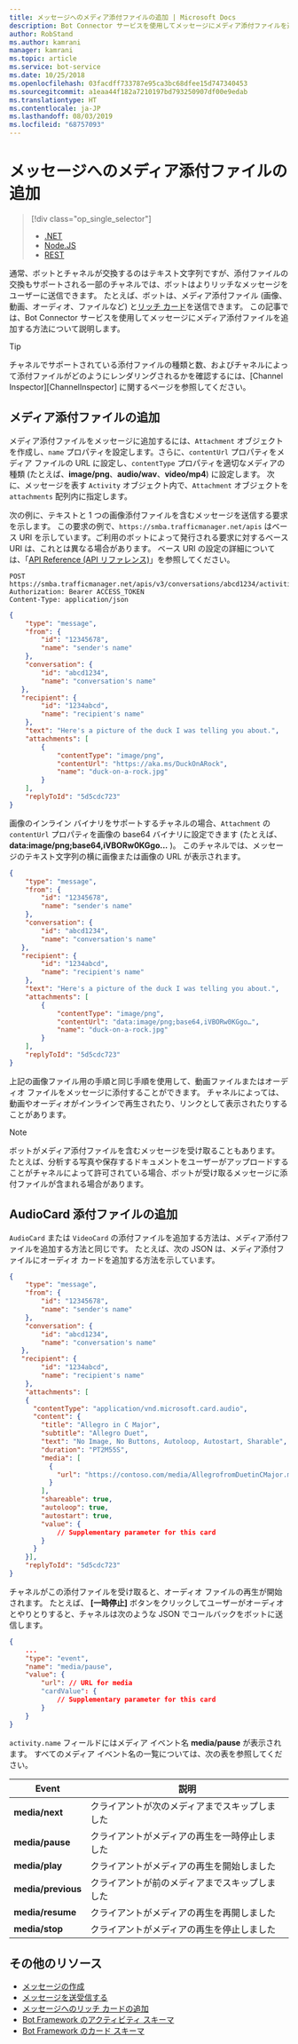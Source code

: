 ```yaml
---
title: メッセージへのメディア添付ファイルの追加 | Microsoft Docs
description: Bot Connector サービスを使用してメッセージにメディア添付ファイルを追加する方法について説明します。
author: RobStand
ms.author: kamrani
manager: kamrani
ms.topic: article
ms.service: bot-service
ms.date: 10/25/2018
ms.openlocfilehash: 03facdff733787e95ca3bc68dfee15d747340453
ms.sourcegitcommit: a1eaa44f182a7210197bd793250907df00e9edab
ms.translationtype: HT
ms.contentlocale: ja-JP
ms.lasthandoff: 08/03/2019
ms.locfileid: "68757093"
---
```

# <a name="add-media-attachments-to-messages"></a>メッセージへのメディア添付ファイルの追加
> [!div class="op_single_selector"]
> - [.NET](../dotnet/bot-builder-dotnet-add-media-attachments.md)
> - [Node.JS](../nodejs/bot-builder-nodejs-send-receive-attachments.md)
> - [REST](../rest-api/bot-framework-rest-connector-add-media-attachments.md)

通常、ボットとチャネルが交換するのはテキスト文字列ですが、添付ファイルの交換もサポートされる一部のチャネルでは、ボットはよりリッチなメッセージをユーザーに送信できます。 たとえば、ボットは、メディア添付ファイル (画像、動画、オーディオ、ファイルなど) と[リッチ カード](bot-framework-rest-connector-add-rich-cards.md)を送信できます。 この記事では、Bot Connector サービスを使用してメッセージにメディア添付ファイルを追加する方法について説明します。

> [!TIP]
> チャネルでサポートされている添付ファイルの種類と数、およびチャネルによって添付ファイルがどのようにレンダリングされるかを確認するには、[Channel Inspector][ChannelInspector] に関するページを参照してください。

## <a name="add-a-media-attachment"></a>メディア添付ファイルの追加  

メディア添付ファイルをメッセージに追加するには、`Attachment` オブジェクトを作成し、`name` プロパティを設定します。さらに、`contentUrl` プロパティをメディア ファイルの URL に設定し、`contentType` プロパティを適切なメディアの種類 (たとえば、**image/png**、**audio/wav**、**video/mp4**) に設定します。 次に、メッセージを表す `Activity` オブジェクト内で、`Attachment` オブジェクトを `attachments` 配列内に指定します。 

次の例に、テキストと 1 つの画像添付ファイルを含むメッセージを送信する要求を示します。 この要求の例で、`https://smba.trafficmanager.net/apis` はベース URI を示しています。ご利用のボットによって発行される要求に対するベース URI は、これとは異なる場合があります。 ベース URI の設定の詳細については、「[API Reference (API リファレンス)](bot-framework-rest-connector-api-reference.md#base-uri)」を参照してください。

```http
POST https://smba.trafficmanager.net/apis/v3/conversations/abcd1234/activities/5d5cdc723
Authorization: Bearer ACCESS_TOKEN
Content-Type: application/json
```

```json
{
    "type": "message",
    "from": {
        "id": "12345678",
        "name": "sender's name"
    },
    "conversation": {
        "id": "abcd1234",
        "name": "conversation's name"
   },
   "recipient": {
        "id": "1234abcd",
        "name": "recipient's name"
    },
    "text": "Here's a picture of the duck I was telling you about.",
    "attachments": [
        {
            "contentType": "image/png",
            "contentUrl": "https://aka.ms/DuckOnARock",
            "name": "duck-on-a-rock.jpg"
        }
    ],
    "replyToId": "5d5cdc723"
}
```

画像のインライン バイナリをサポートするチャネルの場合、`Attachment` の `contentUrl` プロパティを画像の base64 バイナリに設定できます (たとえば、**data:image/png;base64,iVBORw0KGgo...** )。 このチャネルでは、メッセージのテキスト文字列の横に画像または画像の URL が表示されます。

```json
{
    "type": "message",
    "from": {
        "id": "12345678",
        "name": "sender's name"
    },
    "conversation": {
        "id": "abcd1234",
        "name": "conversation's name"
   },
   "recipient": {
        "id": "1234abcd",
        "name": "recipient's name"
    },
    "text": "Here's a picture of the duck I was telling you about.",
    "attachments": [
        {
            "contentType": "image/png",
            "contentUrl": "data:image/png;base64,iVBORw0KGgo…",
            "name": "duck-on-a-rock.jpg"
        }
    ],
    "replyToId": "5d5cdc723"
}
```

上記の画像ファイル用の手順と同じ手順を使用して、動画ファイルまたはオーディオ ファイルをメッセージに添付することができます。 チャネルによっては、動画やオーディオがインラインで再生されたり、リンクとして表示されたりすることがあります。

> [!NOTE] 
> ボットがメディア添付ファイルを含むメッセージを受け取ることもあります。
> たとえば、分析する写真や保存するドキュメントをユーザーがアップロードすることがチャネルによって許可されている場合、ボットが受け取るメッセージに添付ファイルが含まれる場合があります。

## <a name="add-an-audiocard-attachment"></a>AudioCard 添付ファイルの追加

`AudioCard` または `VideoCard` の添付ファイルを追加する方法は、メディア添付ファイルを追加する方法と同じです。 たとえば、次の JSON は、メディア添付ファイルにオーディオ カードを追加する方法を示しています。

```json
{
    "type": "message",
    "from": {
        "id": "12345678",
        "name": "sender's name"
    },
    "conversation": {
        "id": "abcd1234",
        "name": "conversation's name"
   },
   "recipient": {
        "id": "1234abcd",
        "name": "recipient's name"
    },
    "attachments": [
    {
      "contentType": "application/vnd.microsoft.card.audio",
      "content": {
        "title": "Allegro in C Major",
        "subtitle": "Allegro Duet",
        "text": "No Image, No Buttons, Autoloop, Autostart, Sharable",
        "duration": "PT2M55S",
        "media": [
          {
            "url": "https://contoso.com/media/AllegrofromDuetinCMajor.mp3"
          }
        ],
        "shareable": true,
        "autoloop": true,
        "autostart": true,
        "value": {
            // Supplementary parameter for this card
        }
      }
    }],
    "replyToId": "5d5cdc723"
}
```

チャネルがこの添付ファイルを受け取ると、オーディオ ファイルの再生が開始されます。 たとえば、 **[一時停止]** ボタンをクリックしてユーザーがオーディオとやりとりすると、チャネルは次のような JSON でコールバックをボットに送信します。

```json
{
    ...
    "type": "event",
    "name": "media/pause",
    "value": {
        "url": // URL for media
        "cardValue": {
            // Supplementary parameter for this card
        }
    }
}
```

`activity.name` フィールドにはメディア イベント名 **media/pause** が表示されます。 すべてのメディア イベント名の一覧については、次の表を参照してください。

| Event | 説明 |
| ---- | ---- |
| **media/next** | クライアントが次のメディアまでスキップしました |
| **media/pause** | クライアントがメディアの再生を一時停止しました |
| **media/play** | クライアントがメディアの再生を開始しました |
| **media/previous** | クライアントが前のメディアまでスキップしました |
| **media/resume** | クライアントがメディアの再生を再開しました |
| **media/stop** | クライアントがメディアの再生を停止しました |

## <a name="additional-resources"></a>その他のリソース

- [メッセージの作成](bot-framework-rest-connector-create-messages.md)
- [メッセージを送受信する](bot-framework-rest-connector-send-and-receive-messages.md)
- [メッセージへのリッチ カードの追加](bot-framework-rest-connector-add-rich-cards.md)
- [Bot Framework のアクティビティ スキーマ](https://aka.ms/botSpecs-activitySchema)
- [Bot Framework のカード スキーマ](https://aka.ms/botSpecs-cardSchema)

